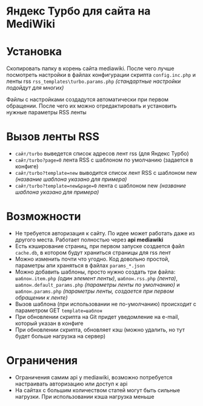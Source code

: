﻿# Яндекс Турбо для сайта на MediWiki

# Установка
Скопировать папку в корень сайта mediawiki. После чего лучше посмотреть настройки в файлах конфигурации скрипта `config.inc.php` и ленты rss `rss_templates\turbo.params.php` _(стандартные настройки подойдут для многих)_

Файлы с настройками создадутся автоматически при первом обращении. После чего их можно отредактировать и установить нужные параметры RSS ленты

# Вызов ленты RSS
* `сайт/turbo` выведется список адресов лент rss (для Яндекс Турбо)
* `сайт/turbo?page=0` лента RSS с шаблоном по умолчанию (задается в конфиге)
* `сайт/turbo?template=new` выводится список лент RSS с шаблоном new _(название шаблона указано для примера)_
* `сайт/turbo?template=new&page=0` лента с шаблоном new _(название шаблона указано для примера)_

# Возможности
* Не требуется авторизация к сайту. По идее может работать даже из другого места. Работает полностью через **api mediawiki**
* Есть кэширование страниц, при первом запуске создается файл `cache.db`, в котором будут храниться страницы для rss лент
* Можно изменить почти что угодно. Код довольно простой, параметры апи храняться в файлах `params_*.json`
* Можно добавить шаблоны, просто нужно создать три файла: `шаблон.item.php` _(один элемент ленты)_, `шаблон.rss.php` _(лента)_, `шаблон.default_params.php` _(параметры ленты по умолчанию)_ и `шаблон.params.php` _(параметры ленты, создается при первом обращении к ленте)_
* Вызов шаблона (при использовании не по-умолчанию) происходит с параметром GET `template=шаблон`
* При обновлении скрипта на Git придет уведомление на e-mail, который указан в конфиге
* При обновлении скрипта, обновляет кэш (можно удалить, но тут будет больше нагрузка на сервер)

# Ограничения
* Ограничения самим api у mediawiki, возможно потребуется настраивать авторизацию или доступ к api
* На сайтах с большим количеством статей могут быть сильные нагрузки. При использовании кэша нагрузка меньше
